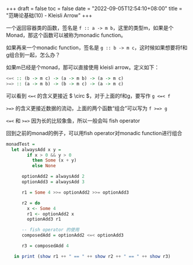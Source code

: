 +++
draft = false
toc = false
date = "2022-09-05T12:54:10+08:00"
title = "范畴论基础(10) - Kleisli Arrow"
+++

一个返回容器类的函数，签名是 `f :: a -> m b`，这里的类型m，如果是个Monad，那这个函数可以被称为monadic function。

如果再来一个monadic function，签名是 `g :: b -> m c`，这时候如果想要将f和g组合到一起，怎么办？

如果m已经是个monad，那可以直接使用 kleisli arrow。定义如下：

```haskell
<=< :: (b -> m c) -> (a -> m b) -> (a -> m c) 
>=> :: (a -> m b) -> (b -> m c) -> (a -> m c)
```

可以看到 `<=<` 的含义更接近 $ \circ $，对于上面的f和g，要写作 `g <=< f`

`>=>` 的含义更接近数据的流动，上面的两个函数“组合”可以写为 `f >=> g`

`<=<` 和 `>=>` 因为长的比较象鱼，所以一般会叫 fish operator

回到之前的monad的例子，可以用fish operator对monadic function进行组合

```haskell
monadTest =
  let alwaysAdd x y =
        if x > 0 && y > 0
          then Some (x + y)
          else None

      optionAdd2 = alwaysAdd 2
      optionAdd3 = alwaysAdd 3

      r1 = Some 4 >>= optionAdd2 >>= optionAdd3

      r2 = do
        x <- Some 4
        r1 <- optionAdd2 x
        optionAdd3 r1

      -- fish operator 的使用
      composedAdd = optionAdd2 <=< optionAdd3

      r3 = composedAdd 4

   in print (show r1 ++ " == " ++ show r2 ++ " == " ++ show r3)
```
